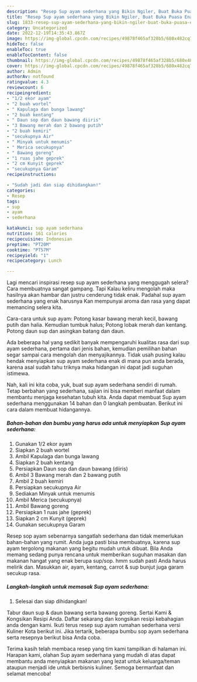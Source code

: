 ```yaml
---
description: "Resep Sup ayam sederhana yang Bikin Ngiler, Buat Buka Puasa Enak Banget"
title: "Resep Sup ayam sederhana yang Bikin Ngiler, Buat Buka Puasa Enak Banget"
slug: 1833-resep-sup-ayam-sederhana-yang-bikin-ngiler-buat-buka-puasa-enak-banget
category: Uncategorized
date: 2022-12-19T14:35:43.867Z
image: https://img-global.cpcdn.com/recipes/49878f465af328b5/680x482cq70/sup-ayam-sederhana-foto-resep-utama.jpg
hideToc: false
enableToc: true
enableTocContent: false
thumbnail: https://img-global.cpcdn.com/recipes/49878f465af328b5/680x482cq70/sup-ayam-sederhana-foto-resep-utama.jpg
cover: https://img-global.cpcdn.com/recipes/49878f465af328b5/680x482cq70/sup-ayam-sederhana-foto-resep-utama.jpg
author: Admin
authorAv: notfound
ratingvalue: 4.3
reviewcount: 6
recipeingredient:
- "1/2 ekor ayam"
- "2 buah wortel"
- " Kapulaga dan bunga lawang"
- "2 buah kentang"
- " Daun sop dan daun bawang diiris"
- "3 Bawang merah dan 2 bawang putih"
- "2 buah kemiri"
- "secukupnya Air"
- " Minyak untuk menumis"
- " Merica secukupnya"
- " Bawang goreng"
- "1 ruas jahe geprek"
- "2 cm Kunyit geprek"
- "secukupnya Garam"
recipeinstructions:

- "Sudah jadi dan siap dihidangkan!"
categories:
- Resep
tags:
- sup
- ayam
- sederhana

katakunci: sup ayam sederhana 
nutrition: 161 calories
recipecuisine: Indonesian
preptime: "PT20M"
cooktime: "PT57M"
recipeyield: "1"
recipecategory: Lunch

---
```



Lagi mencari inspirasi resep sup ayam sederhana yang menggugah selera? Cara membuatnya sangat gampang. Tapi Kalau keliru mengolah maka hasilnya akan hambar dan justru cenderung tidak enak. Padahal sup ayam sederhana yang enak harusnya Kan mempunyai aroma dan rasa yang dapat memancing selera kita.


Cara-cara untuk sup ayam: Potong kasar bawang merah kecil, bawang putih dan halia. Kemudian tumbuk halus; Potong lobak merah dan kentang. Potong daun sup dan asingkan batang dan daun.

Ada beberapa hal yang sedikit banyak mempengaruhi kualitas rasa dari sup ayam sederhana, pertama dari jenis bahan, kemudian pemilihan bahan segar sampai cara mengolah dan menyajikannya. Tidak usah pusing kalau hendak menyiapkan sup ayam sederhana enak di mana pun anda berada, karena asal sudah tahu triknya maka hidangan ini dapat jadi suguhan istimewa.


Nah, kali ini kita coba, yuk, buat sup ayam sederhana sendiri di rumah. Tetap berbahan yang sederhana, sajian ini bisa memberi manfaat dalam membantu menjaga kesehatan tubuh kita. Anda dapat membuat Sup ayam sederhana menggunakan 14 bahan dan 0 langkah pembuatan. Berikut ini cara dalam membuat hidangannya.

<!--inarticleads1-->

##### Bahan-bahan dan bumbu yang harus ada untuk menyiapkan Sup ayam sederhana:

1. Gunakan 1/2 ekor ayam
1. Siapkan 2 buah wortel
1. Ambil  Kapulaga dan bunga lawang
1. Siapkan 2 buah kentang
1. Persiapkan  Daun sop dan daun bawang (diiris)
1. Ambil 3 Bawang merah dan 2 bawang putih
1. Ambil 2 buah kemiri
1. Persiapkan secukupnya Air
1. Sediakan  Minyak untuk menumis
1. Ambil  Merica (secukupnya)
1. Ambil  Bawang goreng
1. Persiapkan 1 ruas jahe (geprek)
1. Siapkan 2 cm Kunyit (geprek)
1. Gunakan secukupnya Garam


Resep sop ayam sebenarnya sangatlah sederhana dan tidak memerlukan bahan-bahan yang rumit. Anda juga pasti bisa membuatnya, karena sup ayam tergolong makanan yang begitu mudah untuk dibuat. Bila Anda memang sedang punya rencana untuk memberikan suguhan masakan dan makanan hangat yang enak berupa sup/sop. hmm sudah pasti Anda harus melirik dan. Masukkan air, ayam, kentang, carrot &amp; sup bunjut juga garam secukup rasa. 

<!--inarticleads2-->

##### Langkah-langkah untuk memasak Sup ayam sederhana:


1. Selesai dan siap dihidangkan!

Tabur daun sup &amp; daun bawang serta bawang goreng. Sertai Kami &amp; Kongsikan Resipi Anda. Daftar sekarang dan kongsikan resipi kebahagian anda dengan kami. Ikuti terus resep sup ayam rumahan sederhana versi Kuliner Kota berikut ini. Jika tertarik, beberapa bumbu sop ayam sederhana serta resepnya berikut bisa Anda coba. 

Terima kasih telah membaca resep yang tim kami tampilkan di halaman ini. Harapan kami, olahan Sup ayam sederhana yang mudah di atas dapat membantu anda menyiapkan makanan yang lezat untuk keluarga/teman ataupun menjadi ide untuk berbisnis kuliner. Semoga bermanfaat dan selamat mencoba!
